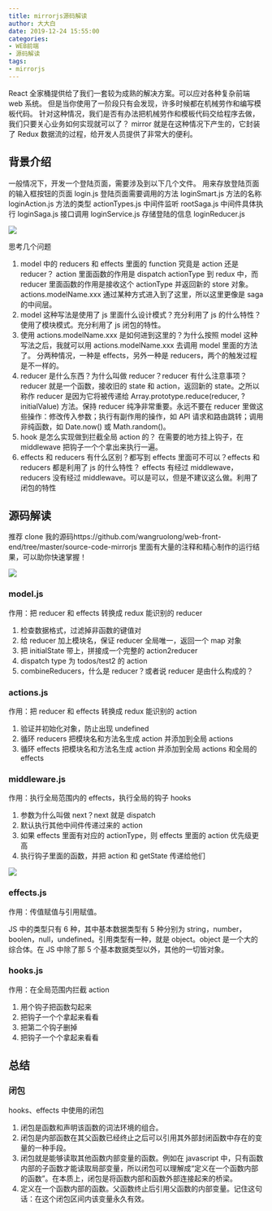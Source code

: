 ```yaml
---
title: mirrorjs源码解读
author: 大大白
date: 2019-12-24 15:55:00
categories:
- WEB前端
- 源码解读
tags:
- mirrorjs
---
```


React 全家桶提供给了我们一套较为成熟的解决方案。可以应对各种复杂前端 web 系统。
但是当你使用了一阶段只有会发现，许多时候都在机械劳作和编写模板代码。
针对这种情况，我们是否有办法把机械劳作和模板代码交给程序去做，我们只要关心业务如何实现就可以了？
mirror 就是在这种情况下产生的，它封装了 Redux 数据流的过程，给开发人员提供了非常大的便利。

<!-- more -->

## 背景介绍

一般情况下，开发一个登陆页面，需要涉及到以下几个文件。
用来存放登陆页面的输入框按钮的页面 login.js
登陆页面需要调用的方法 loginSmart.js
方法的名称 loginAction.js
方法的类型 actionTypes.js
中间件监听 rootSaga.js
中间件具体执行 loginSaga.js
接口调用 loginService.js
存储登陆的信息 loginReducer.js

<img src="redux_flow.png" />

思考几个问题

1. model 中的 reducers 和 effects 里面的 function 究竟是 action 还是 reducer？
   action 里面函数的作用是 dispatch actionType 到 redux 中，而 reducer 里面函数的作用是接收这个 actionType 并返回新的 store 对象。actions.modelName.xxx 通过某种方式进入到了这里，所以这里更像是 saga 的中间层。
2. model 这种写法是使用了 js 里面什么设计模式？充分利用了 js 的什么特性？
   使用了模块模式。充分利用了 js 闭包的特性。
3. 使用 actions.modelName.xxx 是如何进到这里的？为什么按照 model 这种写法之后，我就可以用 actions.modelName.xxx 去调用 model 里面的方法了。
   分两种情况，一种是 effects，另外一种是 reducers，两个的触发过程是不一样的。
4. reducer 是什么东西？为什么叫做 reducer？reducer 有什么注意事项？
   reducer 就是一个函数，接收旧的 state 和 action，返回新的 state。之所以称作 reducer 是因为它将被传递给 Array.prototype.reduce(reducer, ?initialValue) 方法。保持 reducer 纯净非常重要。永远不要在 reducer 里做这些操作：修改传入参数；执行有副作用的操作，如 API 请求和路由跳转；调用非纯函数，如 Date.now() 或 Math.random()。
5. hook 是怎么实现做到拦截全局 action 的？
   在需要的地方挂上钩子，在 middlewave 把钩子一个个拿出来执行一遍。
6. effects 和 reducers 有什么区别？都写到 effects 里面可不可以？effects 和 reducers 都是利用了 js 的什么特性？
   effects 有经过 middlewave，reducers 没有经过 middlewave。可以是可以，但是不建议这么做。利用了闭包的特性

## 源码解读

推荐 clone 我的源码https://github.com/wangruolong/web-front-end/tree/master/source-code-mirrorjs
里面有大量的注释和精心制作的运行结果，可以助你快速掌握！

<img src="代码结构.png" />

### model.js

作用：把 reducer 和 effects 转换成 redux 能识别的 reducer

1. 检查数据格式，过滤掉非函数的键值对
2. 给 reducer 加上模块名，保证 reducer 全局唯一，返回一个 map 对象
3. 把 initialState 带上，拼接成一个完整的 action2reducer
4. dispatch type 为 todos/test2 的 action
5. combineReducers，什么是 reducer？或者说 reducer 是由什么构成的？

### actions.js

作用：把 reducer 和 effects 转换成 redux 能识别的 action

1. 验证并初始化对象，防止出现 undefined
2. 循环 reducers 把模块名和方法名生成 action 并添加到全局 actions
3. 循环 effects 把模块名和方法名生成 action 并添加到全局 actions 和全局的 effects

### middleware.js

作用：执行全局范围内的 effects，执行全局的钩子 hooks

1. 参数为什么叫做 next？next 就是 dispatch
2. 默认执行其他中间件传递过来的 action
3. 如果 effects 里面有对应的 actionType，则 effects 里面的 action 优先级更高
4. 执行钩子里面的函数，并把 action 和 getState 传递给他们

<img src="redux_middlewave.png" />

### effects.js

作用：传值赋值与引用赋值。

JS 中的类型只有 6 种，其中基本数据类型有 5 种分别为 string，number，boolen，null，undefined。引用类型有一种，就是 object。object 是一个大的综合体。在 JS 中除了那 5 个基本数据类型以外，其他的一切皆对象。

### hooks.js

作用：在全局范围内拦截 action

1. 用个钩子把函数勾起来
2. 把钩子一个个拿起来看看
3. 把第二个钩子删掉
4. 把钩子一个个拿起来看看

## 总结

### 闭包

hooks、effects 中使用的闭包

1. 闭包是函数和声明该函数的词法环境的组合。
2. 闭包是内部函数在其父函数已经终止之后可以引用其外部封闭函数中存在的变量的一种手段。
3. 闭包就是能够读取其他函数内部变量的函数。例如在 javascript 中，只有函数内部的子函数才能读取局部变量，所以闭包可以理解成“定义在一个函数内部的函数”。在本质上，闭包是将函数内部和函数外部连接起来的桥梁。
4. 定义在一个函数内部的函数。父函数终止后引用父函数的内部变量。记住这句话：在这个闭包区间内该变量永久有效。
